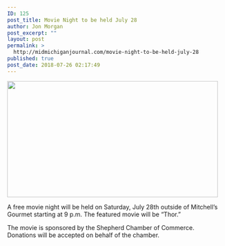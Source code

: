 ```yaml
---
ID: 125
post_title: Movie Night to be held July 28
author: Jon Morgan
post_excerpt: ""
layout: post
permalink: >
  http://midmichiganjournal.com/movie-night-to-be-held-july-28
published: true
post_date: 2018-07-26 02:17:49
---
```

<img title="" src="http://midmichiganjournal.com/wp-content/uploads/2018/07/null-2.png" alt="" width="488" height="269" />

A free movie night will be held on Saturday, July 28th outside of Mitchell’s Gourmet starting at 9 p.m. The featured movie will be “Thor.”

The movie is sponsored by the Shepherd Chamber of Commerce. Donations will be accepted on behalf of the chamber.